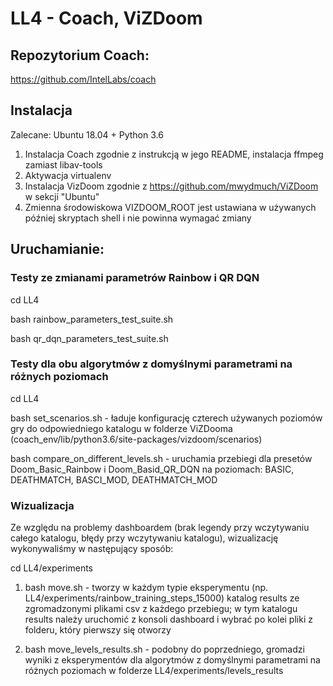 # LL4 - Coach, ViZDoom

## Repozytorium Coach:
https://github.com/IntelLabs/coach

## Instalacja
Zalecane: Ubuntu 18.04 + Python 3.6 
1. Instalacja Coach zgodnie z instrukcją w jego README, instalacja ffmpeg zamiast libav-tools
2. Aktywacja virtualenv
3. Instalacja VizDoom zgodnie z https://github.com/mwydmuch/ViZDoom w sekcji "Ubuntu"
4. Zmienna środowiskowa VIZDOOM_ROOT jest ustawiana w używanych później skryptach shell i nie powinna wymagać zmiany


## Uruchamianie:

### Testy ze zmianami parametrów Rainbow i QR DQN

cd LL4

bash rainbow_parameters_test_suite.sh

bash qr_dqn_parameters_test_suite.sh

### Testy dla obu algorytmów z domyślnymi parametrami na różnych poziomach

cd LL4 

bash set_scenarios.sh - ładuje konfigurację czterech używanych poziomów gry do odpowiedniego katalogu w folderze ViZDooma (coach_env/lib/python3.6/site-packages/vizdoom/scenarios)

bash compare_on_different_levels.sh - uruchamia przebiegi dla presetów Doom_Basic_Rainbow i Doom_Basid_QR_DQN na poziomach: BASIC, DEATHMATCH, BASCI_MOD, DEATHMATCH_MOD

### Wizualizacja

Ze względu na problemy dashboardem (brak legendy przy wczytywaniu całego katalogu, błędy przy wczytywaniu katalogu), wizualizację wykonywaliśmy w następujący sposób:

cd LL4/experiments

1. bash move.sh - tworzy w każdym typie eksperymentu (np. LL4/experiments/rainbow_training_steps_15000) katalog results ze zgromadzonymi plikami csv z każdego przebiegu; w tym katalogu results należy uruchomić z konsoli dashboard i wybrać po kolei pliki z folderu, który pierwszy się otworzy

2. bash move_levels_results.sh - podobny do poprzedniego, gromadzi wyniki z eksperymentów dla algorytmów z domyślnymi parametrami na różnych poziomach w folderze LL4/experiments/levels_results